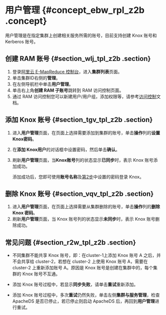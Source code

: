 # 用户管理 {#concept_ebw_rpl_z2b .concept}

用户管理是在指定集群上创建相关服务所需的账号，目前支持创建 Knox 账号和 Kerberos 账号。

## 创建 RAM 账号 {#section_wlj_tpl_z2b .section}

1.  登录[阿里云 E-MapReduce 控制台](https://emr.console.aliyun.com/console)，进入**集群列表**页面。
2.  单击集群ID右侧的**管理**。
3.  在左侧导航栏中单击**用户管理**。
4.  单击右上角**创建 RAM 子账号**跳转到 RAM 访问控制页面。
5.  通过 RAM 访问控制您可以新建用户/用户组，添加权限等，请参考[访问控制](https://www.alibabacloud.com/help/zh/product/28625.htm)文档。

## 添加 Knox 账号 {#section_tgv_tpl_z2b .section}

1.  进入**用户管理**页面，在页面上选择需要添加到集群的账号，单击**操作**列的**设置Knox密码**。
2.  在**添加 Knox用户**的对话框中设置密码，然后单击**确认**。
3.  刷新**用户管理**页面，当**Knox账号**列的状态显示**已同步**时，表示 Knox 账号添加成功。

    添加成功后，您即可使用**账号名称**及[第2步](#)中设置的密码登录 Knox。


## 删除 Knox 账号 {#section_vqv_tpl_z2b .section}

1.  进入**用户管理**页面，在页面上选择需要从集群删除的账号，单击**操作**列的**删除 Knox 密码**。
2.  刷新**用户管理**页面，当 Knox 账号列的状态显示**未同步**时，表示 Knox 账号删除成功。

## 常见问题 {#section_r2w_tpl_z2b .section}

-   不同集群不能共享 Knox 账号，即：在cluster-1上添加 Knox 账号 A 之后，并不会共享给 cluster-2，若想在 cluster-2 上使用 Knox 账号 A，需要在 cluster-2 上重新添加账号 A。原因是 Knox 账号是创建在集群中的，每个集群的 Knox 账号不互通。

-   添加 Knox 账号过程中，若显示**同步失败**，请单击**重试**重新添加。

-   添加 Knox 账号过程中，多次**重试**仍然失败，单击左侧**集群与服务管理**，检查 ApacheDS 是否已停止，若已停止则启动 ApacheDS 后，再回到**用户管理**进行重试。


